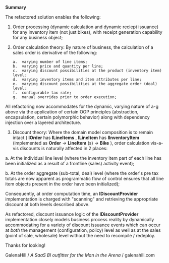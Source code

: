 **Summary**

The refactored solution enables the following:

1.  Order processing (dynamic calculation and dynamic reciept issuance) for any inventory item (not just bikes), with receipt generation capability for any business object;

2.  Order calculation theory:  By nature of business, the calculation of a sales order is derivative of the following:

        a.  varying number of line items;
        b.  varying price and quantity per line;
        c.  varying discount possibilities at the product (inventory item) level;
        d.  varying inventory items and item attributes per line;
        e.  varying discount possibilities at the aggregate order (deal) level;
        f.  configurable tax rate;
        g.  manual overrides prior to order execution;
        
All refactoring now accommodates for the dynamic, varying nature of a-g above via the application of certain OOP principles (abstraction, encapsulation, certain polymorphic behavior) along with dependency injection over a layered architecture.

3. Discount theory:  Where the domain model composition is to remain intact ( **IOrder** has **ILineItems** , **ILineItem** has **IInventoryItem** (implemented as **Order** -&gt; **LineItem** (s) -&gt; **Bike** ), order calculation vis-a-vis discounts is naturally affected in 2 places:

a.  At the individual line level (where the inventory item part of each line has been initialized as a result of a frontline (sales) activity event);

b.  At the order aggregate (sub-total, deal) level (where the order's pre tax totals are now apparent as programmatic flow of control ensures that all line item objects present in the order have been initialized);

Consequently, at order computation time, an **IDiscountProvider** implementation is charged with &quot;scanning&quot; and retrieving the appropriate discount at both levels described above.

As refactored, discount issuance logic of the **IDiscountProvider** implementation closely models business process reality by dynamically accommodating for a variety of discount issuance events which can occur at _both_ the management (configuration, policy) level as well as at the sales (point of sale, wholesale) level without the need to recompile / redeploy.


Thanks for looking!

GalenaHill 
/ _A SaaS BI outfitter for the Man in the Arena_ / 
galenahill.com

